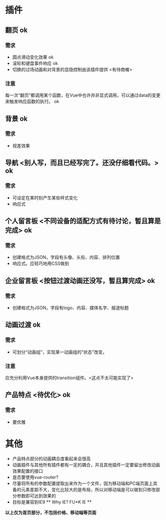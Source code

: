 # 插件

## 翻页 ok

### 需求

- 圆点滑动变化效果 ok
- 滚轮和键盘事件响应 ok
- 切换的过场动画和对背景的显隐控制由该插件提供 <有待商榷>

### 注意

每一次“翻页”都调用某个函数，在Vue中也许并非显式调用，可以通过data的变更来触发响应函数的执行。 ok

## 背景 ok

### 需求

- 视差效果

## 导航 <别人写，而且已经写完了。还没仔细看代码。> ok

### 需求

- 可设定在某时刻产生某些样式变化
- 响应式

## 个人留言板 <不同设备的适配方式有待讨论，暂且算是完成> ok

### 需求

- 创建格式为JSON，字段有头像、头衔、内容、排列位置
- 响应式。应轻巧地用CSS做到

## 企业留言板 <按钮过渡动画还没写，暂且算完成> ok

### 需求

- 创建格式为JSON，字段有logo、内容、媒体名字、报道标题


## 动画过渡 ok

### 需求

- 可划分“动画组”，实现某一动画组的“状态”改变。

### 注意

应充分利用Vue本身提供的transition组件。<这点不太可能实现了>

## 产品特点 <待优化> ok

### 需求

- 要优雅

# 其他 

- 产品特点部分的动画耦合度看起来会很高
- 动画插件与其他所有插件都有一定的耦合，并且其他插件一定要留出修改动画效果配置的接口
- 是否要使用vue-router?
- 尽量将所有的参数配置提取出来作为一个文件，因为移动端和PC端页面上具备的元素差距不大，变化比较大的是布局，所以对移动端是可以做到只修改部分参数即可达到效果的
- 目标是兼容到IE9 ** Why IE? FU\*K IE **


**以上仅为首页部分，不包括价格、移动端等页面**
